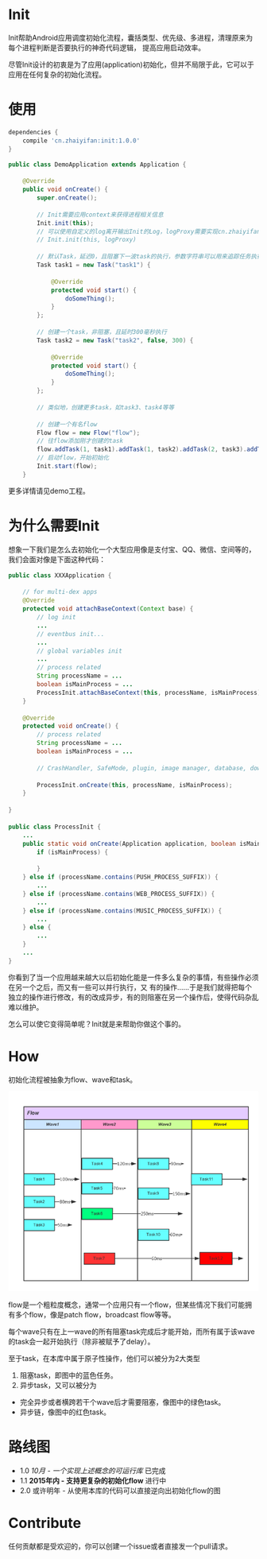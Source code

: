 # Init
Init帮助Android应用调度初始化流程，囊括类型、优先级、多进程，清理原来为每个进程判断是否要执行的神奇代码逻辑，
提高应用启动效率。

尽管Init设计的初衷是为了应用(application)初始化，但并不局限于此，它可以于应用在任何复杂的初始化流程。

# 使用

```gradle
dependencies {
    compile 'cn.zhaiyifan:init:1.0.0'
}
```

```java
public class DemoApplication extends Application {

    @Override
    public void onCreate() {
        super.onCreate();

        // Init需要应用context来获得进程相关信息
        Init.init(this);
        // 可以使用自定义的log离开输出Init的Log，logProxy需要实现cn.zhaiyifan.appinit.ILog接口
        // Init.init(this, logProxy)
        
        // 默认Task，延迟0，且阻塞下一波task的执行，参数字符串可以用来追踪任务执行状态
        Task task1 = new Task("task1") {

            @Override
            protected void start() {
                doSomeThing();
            }
        };
        
        // 创建一个task，非阻塞，且延时300毫秒执行
        Task task2 = new Task("task2", false, 300) {

            @Override
            protected void start() {
                doSomeThing();
            }
        };

        // 类似地，创建更多task，如task3、task4等等
        
        // 创建一个有名flow
        Flow flow = new Flow("flow");
        // 往flow添加刚才创建的task
        flow.addTask(1, task1).addTask(1, task2).addTask(2, task3).addTask(2, task4);
        // 启动flow，开始初始化
        Init.start(flow);
    }
```

更多详情请见demo工程。

# 为什么需要Init
想象一下我们是怎么去初始化一个大型应用像是支付宝、QQ、微信、空间等的，我们会面对像是下面这种代码：

```java
public class XXXApplication {

    // for multi-dex apps
    @Override
    protected void attachBaseContext(Context base) {
        // log init
        ...
        // eventbus init...
        ...
        // global variables init
        ...
        // process related
        String processName = ...
        boolean isMainProcess = ...
        ProcessInit.attachBaseContext(this, processName, isMainProcess);
    }

    @Override
    protected void onCreate() {
        // process related
        String processName = ...
        boolean isMainProcess = ...

        // CrashHandler, SafeMode, plugin, image manager, database, download, update, etc init

        ProcessInit.onCreate(this, processName, isMainProcess);
    }

}

public class ProcessInit {
    ...
    public static void onCreate(Application application, boolean isMainProcess, String processName) {
        if (isMainProcess) {

        }
    } else if (processName.contains(PUSH_PROCESS_SUFFIX)) {
        ...
    } else if (processName.contains(WEB_PROCESS_SUFFIX)) {
        ...
    } else if (processName.contains(MUSIC_PROCESS_SUFFIX)) {
        ...
    } else {
        ...
    }
    ...
}
```

你看到了当一个应用越来越大以后初始化能是一件多么复杂的事情，有些操作必须在另一个之后，而又有一些可以并行执行，又
有的操作......于是我们就得把每个独立的操作进行修改，有的改成异步，有的则阻塞在另一个操作后，使得代码杂乱难以维护。

怎么可以使它变得简单呢？Init就是来帮助你做这个事的。

# How

初始化流程被抽象为flow、wave和task。

![flow](art/flow.png "how it works")

flow是一个粗粒度概念，通常一个应用只有一个flow，但某些情况下我们可能拥有多个flow，像是patch flow，broadcast 
flow等等。

每个wave只有在上一wave的所有阻塞task完成后才能开始，而所有属于该wave的task会一起开始执行（除非被赋予了delay）。

至于task，在本库中属于原子性操作，他们可以被分为2大类型
 1. 阻塞task，即图中的蓝色任务。
 2. 异步task，又可以被分为
- 完全异步或者横跨若干个wave后才需要阻塞，像图中的绿色task。
- 异步链，像图中的红色task。

# 路线图
- 1.0 *10月 - 一个实现上述概念的可运行库* 已完成
- 1.1 **2015年内 - 支持更复杂的初始化flow** 进行中
- 2.0 或许明年 - 从使用本库的代码可以直接逆向出初始化flow的图

# Contribute
任何贡献都是受欢迎的，你可以创建一个issue或者直接发一个pull请求。